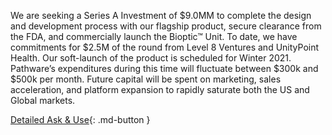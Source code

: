 We are seeking a Series A Investment of $9.0MM to complete the design and development process with our flagship product, secure clearance from the FDA, and commercially launch the Bioptic™ Unit. To date, we have commitments for $2.5M of the round from Level 8 Ventures and UnityPoint Health. Our soft-launch of the product is scheduled for Winter 2021. Pathware’s expenditures during this time will fluctuate between $300k and $500k per month. Future capital will be spent on marketing, sales acceleration, and platform expansion to rapidly saturate both the US and Global markets.

[Detailed Ask & Use](../invest/ask-and-use.md){: .md-button }